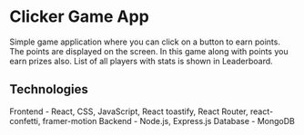 # Clicker Game App

Simple game application where you can click on a button to earn points. The points are displayed on the screen. In this game along with points you earn prizes also. List of all players with stats is shown in Leaderboard.

## Technologies

Frontend - React, CSS, JavaScript, React toastify, React Router, react-confetti, framer-motion
Backend - Node.js, Express.js
Database - MongoDB

